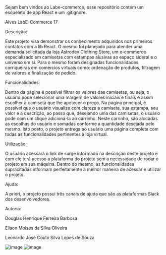 Sejam bem vindos ao Labe-commerce, esse repositório contém um esqueleto de app React e um .gitignore.

Alves LabE-Commerce 17

Descrição:

Este projeto visa demonstrar os conhecimento adquiridos nos primeiros contatos com a lib React. O mesmo foi planejado para
atender uma demanda solicitada da loja Astrodev Clothing Store, um e-commerce especializado em camisetas com estampas alusivas
ao espaço sideral e o universo em si. Para o mesmo foram designadas funcionalidades corriqueiras em comércios virtuais como:
ordenação de produtos, filtragem de valores e finalização de pedido.

Funcionalidades:

Dentro da página é possível filtrar os valores das camisetas, ou seja, o usuário pode selecionar uma margem de valores
iniciais e finais e assim escolher a camiseta que lhe apetecer o preço. Na página principal, é possível que o usuário visualize 
com clareza a camiseta, sua estampa, seu valor e a descrição, ao passo que, desejando uma das camisetas, o usuário pode 
com um clique adicioná-la ao carrinho. Neste carrinho, são alocadas as escolhas do usuário e somadas conforme a quantidade
desejada pelo mesmo. Isto posto, o projeto entrega ao usuário uma página completa com todas as funcionalidades pertinentes
à loja virtual.

Utilização:

O usuário acessará o link de surge informado na descrição deste projeto e com ele terá acesso a plataforma do projeto sem
a necessidade de rodar o projeto em sua máquina. Dentro do mesmo, as funcionalidades supracitadas informam perfeitamente a
melhor maneira de acessar e utilizar o projeto.

Ajuda:

A priori, o projeto possui três canais de ajuda que são as plataformas Slack dos desenvolvedores. 

Autoria:

Douglas Henrique Ferreira Barbosa

Elison Moises da Silva Oliveira

Leonardo José Couto Silva Lopes de Souza 

![image](https://user-images.githubusercontent.com/103120880/174490013-be406328-ea97-46af-a7f7-e0a81c49dd3b.png)
![image](https://user-images.githubusercontent.com/103120880/174490036-d913e360-3878-410b-b9a3-5f7be168ae3d.png)


